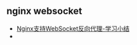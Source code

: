 ## nginx websocket
- [Nginx支持WebSocket反向代理-学习小结](https://www.cnblogs.com/kevingrace/p/9512287.html)
- []()
